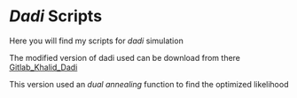 # *Dadi* Scripts 

Here you will find my scripts for *dadi* simulation

The modified version of dadi used can be download from there [Gitlab_Khalid_Dadi](https://gitlab.mbb.univ-montp2.fr/khalid/dadi/-/tree/master)

This version used an *dual annealing* function to find the optimized likelihood 

